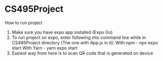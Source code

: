# CS495Project
How to run project
1. Make sure you have expo app installed (Expo Go)
2. To run project on expo, enter following into command line while in CS495Project directory (The one with App.js in it):
    With npm - npx expo start
    With Yarn - yarn expo start
3. Easiest way from here is to scan QR code that is generated on device